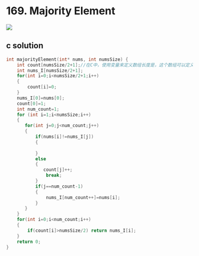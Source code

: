 # 169. Majority Element
<img src="https://github.com/vampire1996/LeetCode/blob/master/Problems/101-200/169.MajorityElement/problem.png"/>

## c solution
```c
int majorityElement(int* nums, int numsSize) {  
    int count[numsSize/2+1];//在C中，使用变量来定义数组长度是，这个数组可以定义，却不能进行初始化赋值，可以在之后赋值。
    int nums_I[numsSize/2+1];
    for(int i=0;i<numsSize/2+1;i++)
    {
        count[i]=0;
    }
    nums_I[0]=nums[0];
    count[0]=1;
    int num_count=1;
    for (int i=1;i<numsSize;i++)
    {
       for(int j=0;j<num_count;j++)
       {
           if(nums[i]!=nums_I[j])  
           {
              
           }
           else
           {
              count[j]++;
               break;
           }
           if(j==num_count-1) 
           {
               nums_I[num_count++]=nums[i];
           }
       }
    }
    for(int i=0;i<num_count;i++)
    {
        if(count[i]>numsSize/2) return nums_I[i];
    }
    return 0;
}

```
